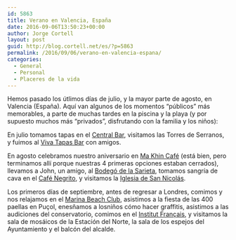 ```yaml
---
id: 5863
title: Verano en Valencia, España
date: 2016-09-06T13:50:23+00:00
author: Jorge Cortell
layout: post
guid: http://blog.cortell.net/es/?p=5863
permalink: /2016/09/06/verano-en-valencia-espana/
categories:
  - General
  - Personal
  - Placeres de la vida
---
```

Hemos pasado los útlimos días de julio, y la mayor parte de agosto, en Valencia (España). Aquí van algunos de los momentos &#8220;públicos&#8221; más memorables, a parte de muchas tardes en la piscina y la playa (y por supuesto muchos más &#8220;privados&#8221;, disfrutando con la familia y los niños):

En julio tomamos tapas en el [Central Bar](http://www.centralbar.es/), visitamos las Torres de Serranos, y fuimos al [Viva Tapas Bar](http://vivatapasbarvalencia.com/) con amigos.

En agosto celebramos nuestro aniversario en [Ma Khin Café](http://www.makhincafe.com/) (está bien, pero terminamos allí porque nuestras 4 primeras opciones estaban cerrados), llevamos a John, un amigo, al [Bodegó de la Sarieta](http://www.bodegodelasarieta.com/), tomamos sangría de cava en el [Café Negrito](https://www.facebook.com/CafeNegritoValencia), y visitamos la [Iglesia de San Nicolás](http://www.sannicolasvalencia.com/).

Los primeros días de septiembre, antes de regresar a Londres, comimos y nos relajamos en el [Marina Beach Club](http://marinabeachclub.com/en/), asistimos a la fiesta de las 400 paellas en Puçol, enesñamos a losniños cómo hacer graffitis, asistimos a las audiciones del conservatorio, comimos en el [Institut Français](http://www.institutfrancais.es/valencia/), y visitamos la sala de mosáicos de la Estación del Norte, la sala de los espejos del Ayuntamiento y el balcón del alcalde.
